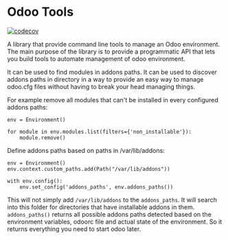 Odoo Tools
==========

[![codecov](https://codecov.io/gh/llacroix/odoo-tools/branch/main/graph/badge.svg?token=MdWK5ZC2ab)](https://codecov.io/gh/llacroix/odoo-tools)

A library that provide command line tools to manage an Odoo
environment. The main purpose of the library is to provide
a programmatic API that lets you build tools to automate
management of odoo environment.

It can be used to find modules in addons paths. It can be
used to discover addons paths in directory in a way to provide
an easy way to manage odoo.cfg files without having to break your
head managing things.

For example remove all modules that can't be installed in every
configured addons paths:

    env = Environment()

    for module in env.modules.list(filters={'non_installable'}):
        module.remove()


Define addons paths based on paths in /var/lib/addons:

    env = Environment()
    env.context.custom_paths.add(Path("/var/lib/addons"))

    with env.config():
        env.set_config('addons_paths', env.addons_paths())

This will not simply add `/var/lib/addons` to the `addons_paths`. It
will search into this folder for directories that have installable
addons in them. `addons_paths()` returns all possible addons paths
detected based on the environment variables, odoorc file and actual
state of the environment. So it returns everything you need to start
odoo later.
